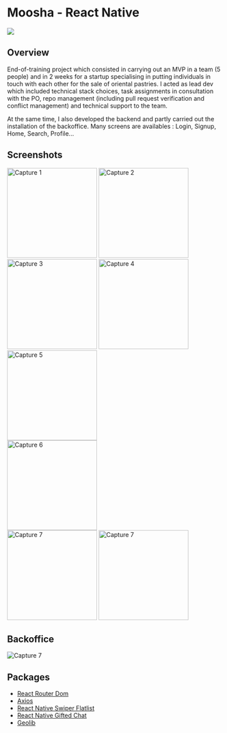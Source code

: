 # Moosha - React Native

[![](https://i.ibb.co/SxsSxzX/2020-12-18-17-57-40.gif)]()

## Overview

End-of-training project which consisted in carrying out an MVP in a team (5 people) and in 2 weeks for a startup specialising in putting individuals in touch with each other for the sale of oriental pastries.
I acted as lead dev which included technical stack choices, task assignments in consultation with the PO, repo management (including pull request verification and conflict management) and technical support to the team.

At the same time, I also developed the backend and partly carried out the installation of the backoffice.
Many screens are availables : Login, Signup, Home, Search, Profile...

## Screenshots

<img
		width="210"
		alt="Capture 1"
		src="https://image.noelshack.com/fichiers/2020/50/5/1607719014-capture-d-ecran-2020-12-11-a-20-14-33.jpg">
<img
		width="210"
		alt="Capture 2"
		src="https://image.noelshack.com/fichiers/2020/50/5/1607719033-capture-d-ecran-2020-12-11-a-20-17-25.png">
<img
		width="210"
		alt="Capture 3"
		src="https://image.noelshack.com/fichiers/2020/50/5/1607719169-capture-d-ecran-2020-12-11-a-20-19-48.jpg">
<img
		width="210"
		alt="Capture 4"
		src="https://image.noelshack.com/fichiers/2020/50/5/1607719177-capture-d-ecran-2020-12-11-a-20-19-33.jpg">
<img
		width="210"
		alt="Capture 5"
		src="https://image.noelshack.com/fichiers/2020/50/5/1607719323-capture-d-ecran-2020-12-11-a-20-17-17.jpg">		
<img
		width="210"
		alt="Capture 6"
		src="https://image.noelshack.com/fichiers/2020/50/5/1607722251-capture-d-ecran-2020-12-11-a-20-16-59.png">		
<img
		width="210"
		alt="Capture 7"
		src="https://image.noelshack.com/fichiers/2020/50/5/1607722268-capture-d-ecran-2020-12-11-a-20-16-25.png">
<img
		width="210"
		alt="Capture 7"
		src="https://image.noelshack.com/fichiers/2020/50/5/1607722368-capture-d-ecran-2020-12-11-a-20-14-20.jpg">		
		
		
	
## Backoffice

<img
		alt="Capture 7"
		src="https://image.noelshack.com/fichiers/2020/51/5/1608311231-screely-1608311215977.png">
	
		
## Packages

- [React Router Dom](https://reacttraining.com/react-router/web/guides/quick-start)
- [Axios](https://github.com/axios/axios)
- [React Native Swiper Flatlist](https://github.com/gusgard/react-native-swiper-flatlist) 
- [React Native Gifted Chat](https://github.com/FaridSafi/react-native-gifted-chat) 
- [Geolib](https://github.com/manuelbieh/geolib)

